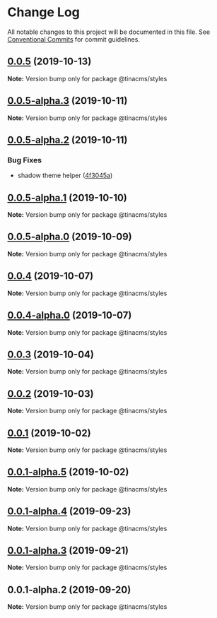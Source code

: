 # Change Log

All notable changes to this project will be documented in this file.
See [Conventional Commits](https://conventionalcommits.org) for commit guidelines.

## [0.0.5](https://github.com/tinacms/tinacms/compare/@tinacms/styles@0.0.5-alpha.3...@tinacms/styles@0.0.5) (2019-10-13)

**Note:** Version bump only for package @tinacms/styles





## [0.0.5-alpha.3](https://github.com/tinacms/tinacms/compare/@tinacms/styles@0.0.5-alpha.2...@tinacms/styles@0.0.5-alpha.3) (2019-10-11)

**Note:** Version bump only for package @tinacms/styles





## [0.0.5-alpha.2](https://github.com/tinacms/tinacms/compare/@tinacms/styles@0.0.5-alpha.1...@tinacms/styles@0.0.5-alpha.2) (2019-10-11)


### Bug Fixes

* shadow theme helper ([4f3045a](https://github.com/tinacms/tinacms/commit/4f3045a))





## [0.0.5-alpha.1](https://github.com/tinacms/tinacms/compare/@tinacms/styles@0.0.2...@tinacms/styles@0.0.5-alpha.1) (2019-10-10)

**Note:** Version bump only for package @tinacms/styles





## [0.0.5-alpha.0](https://github.com/tinacms/tinacms/compare/@tinacms/styles@0.0.2...@tinacms/styles@0.0.5-alpha.0) (2019-10-09)

**Note:** Version bump only for package @tinacms/styles





## [0.0.4](https://github.com/tinacms/tinacms/compare/@tinacms/styles@0.0.4-alpha.0...@tinacms/styles@0.0.4) (2019-10-07)

**Note:** Version bump only for package @tinacms/styles





## [0.0.4-alpha.0](https://github.com/tinacms/tinacms/compare/@tinacms/styles@0.0.2...@tinacms/styles@0.0.4-alpha.0) (2019-10-07)

**Note:** Version bump only for package @tinacms/styles





## [0.0.3](https://github.com/tinacms/tinacms/compare/@tinacms/styles@0.0.3-alpha.0...@tinacms/styles@0.0.3) (2019-10-04)

**Note:** Version bump only for package @tinacms/styles





## [0.0.2](https://github.com/tinacms/tinacms/compare/@tinacms/styles@0.0.1...@tinacms/styles@0.0.2) (2019-10-03)

**Note:** Version bump only for package @tinacms/styles





## [0.0.1](https://github.com/tinacms/tinacms/compare/@tinacms/styles@0.0.1-alpha.5...@tinacms/styles@0.0.1) (2019-10-02)

**Note:** Version bump only for package @tinacms/styles





## [0.0.1-alpha.5](https://github.com/tinacms/tinacms/compare/@tinacms/styles@0.0.1-alpha.4...@tinacms/styles@0.0.1-alpha.5) (2019-10-02)

**Note:** Version bump only for package @tinacms/styles





## [0.0.1-alpha.4](https://github.com/tinacms/tinacms/compare/@tinacms/styles@0.0.1-alpha.3...@tinacms/styles@0.0.1-alpha.4) (2019-09-23)

**Note:** Version bump only for package @tinacms/styles





## [0.0.1-alpha.3](https://github.com/tinacms/tinacms/compare/@tinacms/styles@0.0.1-alpha.2...@tinacms/styles@0.0.1-alpha.3) (2019-09-21)

**Note:** Version bump only for package @tinacms/styles





## 0.0.1-alpha.2 (2019-09-20)

**Note:** Version bump only for package @tinacms/styles
